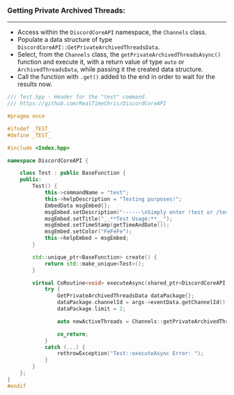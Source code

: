 ### **Getting Private Archived Threads:**
---
- Access within the `DiscordCoreAPI` namespace, the `Channels` class.
- Populate a data structure of type `DiscordCoreAPI::GetPrivateArchivedThreadsData`.
- Select, from the `Channels` class, the `getPrivateArchivedThreadsAsync()` function and execute it, with a return value of type `auto` or `ArchivedThreadsData`, while passing it the created data structure.
- Call the function with `.get()` added to the end in order to wait for the results now.

```cpp
/// Test.hpp - Header for the "test" command.
/// https://github.com/RealTimeChris/DiscordCoreAPI

#pragma once

#ifndef _TEST_
#define _TEST_

#include <Index.hpp>

namespace DiscordCoreAPI {

	class Test : public BaseFunction {
	public:
		Test() {
			this->commandName = "test";
			this->helpDescription = "Testing purposes!";
			EmbedData msgEmbed{};
			msgEmbed.setDescription("------\nSimply enter !test or /test!\n------");
			msgEmbed.setTitle("__**Test Usage:**__");
			msgEmbed.setTimeStamp(getTimeAndDate());
			msgEmbed.setColor("FeFeFe");
			this->helpEmbed = msgEmbed;
		}

		std::unique_ptr<BaseFunction> create() {
			return std::make_unique<Test>();
		}

		virtual CoRoutine<void> executeAsync(shared_ptr<DiscordCoreAPI::BaseFunctionArguments> args) {
			try {
				GetPrivateArchivedThreadsData dataPackage{};
				dataPackage.channelId = args->eventData.getChannelId();
				dataPackage.limit = 2;

				auto newActiveThreads = Channels::getPrivateArchivedThreadsAsync(dataPackage).get();

				co_return;
			}
			catch (...) {
				rethrowException("Test::executeAsync Error: ");
			}
		}
	};
}
#endif
```
